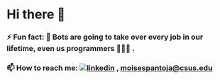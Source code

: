 # Hi there 👋

<!--
**moise37/moise37** is a ✨ _special_ ✨ repository because its `README.md` (this file) appears on your GitHub profile.
Here are some ideas to get you started:

-->

### ⚡ Fun fact: 🤖 Bots are going to take over every job in our lifetime, even us programmers 👩🏾‍💻 .

###  📫 How to reach me: [![linkedin](https://user-images.githubusercontent.com/39270614/89308967-dcdddd00-d640-11ea-9fb5-22fca46d608a.png)][1] , moisespantoja@csus.edu


[1]: https://www.linkedin.com/in/moses-pantoja-9864a9158/
